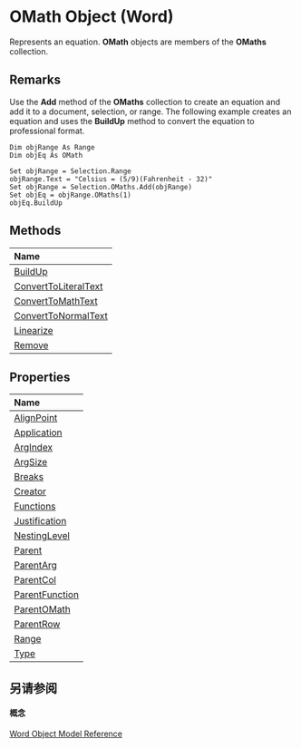 
# OMath Object (Word)

Represents an equation.  **OMath** objects are members of the **OMaths** collection.


## Remarks

Use the  **Add** method of the **OMaths** collection to create an equation and add it to a document, selection, or range. The following example creates an equation and uses the **BuildUp** method to convert the equation to professional format.


```
Dim objRange As Range 
Dim objEq As OMath 
 
Set objRange = Selection.Range 
objRange.Text = "Celsius = (5/9)(Fahrenheit - 32)" 
Set objRange = Selection.OMaths.Add(objRange) 
Set objEq = objRange.OMaths(1) 
objEq.BuildUp
```


## Methods



|**Name**|
|:-----|
|[BuildUp](70b72433-6400-eb97-7e0d-427495ac746a.md)|
|[ConvertToLiteralText](d282db34-9137-b5e0-0268-ba1981497379.md)|
|[ConvertToMathText](d9253141-e6b5-9aa5-da91-020cc59b158c.md)|
|[ConvertToNormalText](79284082-5495-bc78-2223-3f9dbb8ef3f8.md)|
|[Linearize](8be69317-0c38-a3fc-19c7-238e85806b50.md)|
|[Remove](8a153ae6-6b5b-3b06-6f08-fac99a890efd.md)|

## Properties



|**Name**|
|:-----|
|[AlignPoint](29b5f2e7-94b6-264a-0b52-ea8cc749c780.md)|
|[Application](68bf0d76-290e-5881-a171-3a3ce6bf9b2f.md)|
|[ArgIndex](634e4135-2ce1-d590-7323-75f28b7def0a.md)|
|[ArgSize](6c3cca63-3404-6793-9a91-400506a15873.md)|
|[Breaks](b1facd0c-bc05-d938-6259-eca4285dbf40.md)|
|[Creator](7c009fb5-8b5d-e745-de33-7b6f6387765d.md)|
|[Functions](14d28449-7666-3aca-437a-1bd0dc1ac8aa.md)|
|[Justification](6e5d2221-bbfb-b108-159f-d705b900c25e.md)|
|[NestingLevel](14bbd881-26e7-e99a-92b8-8e246028f26c.md)|
|[Parent](93e88e49-b9c9-d1b6-67c3-8f985648a74d.md)|
|[ParentArg](47f100e7-5615-5ec6-31e4-5a7efef932b6.md)|
|[ParentCol](b0fd2bd8-b31a-cdb4-f1c8-c3c7230c9744.md)|
|[ParentFunction](f56516a2-6397-b766-f83a-470783b2722b.md)|
|[ParentOMath](09568788-ea8d-2958-4f89-1c43a4db35a2.md)|
|[ParentRow](92389946-d081-26ff-a589-a4350e7359c9.md)|
|[Range](b33e4f92-c04e-5ee6-7dcd-5cd5c2ee6a92.md)|
|[Type](d546f006-dc43-343b-808e-b0230d3f3391.md)|

## 另请参阅


#### 概念


[Word Object Model Reference](be452561-b436-bb9b-6f94-3faa9a74a6fd.md)